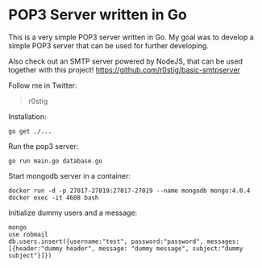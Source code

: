POP3 Server written in Go
=========================
This is a very simple POP3 server written in Go. My goal was to develop a simple POP3 server that can be used for further developing.

Also check out an SMTP server powered by NodeJS, that can be used together with this project!
https://github.com/r0stig/basic-smtpserver

Follow me in Twitter:
> r0stig


Installation:

```
go get ./...
```

Run the pop3 server:
```
go run main.go database.go
```

Start mongodb server in a container:
```
docker run -d -p 27017-27019:27017-27019 --name mongodb mongo:4.0.4
docker exec -it 4608 bash
```

Initialize dummy users and a message:
```
mongo
use robmail
db.users.insert({username:"test", password:"password", messages: [{header:"dummy header", message: "dummy message", subject:"dummy subject"}]})
```
